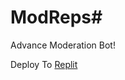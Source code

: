# ModReps#

Advance Moderation Bot!

Deploy To  [Replit](https://replit.com/@sail281/Advance-Moderation?v=1)


